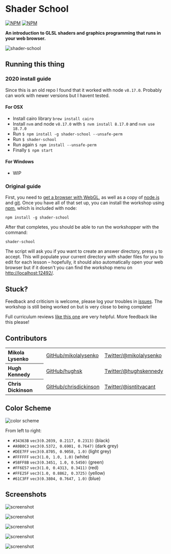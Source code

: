 # Shader School

[![NPM](https://nodei.co/npm/shader-school.png?downloads=true&stars=true)](https://nodei.co/npm/shader-school/)
[![NPM](https://nodei.co/npm-dl/shader-school.png)](https://nodei.co/npm/shader-school/)

**An introduction to GLSL shaders and graphics programming that runs in your web browser.**

![shader-school](http://imgur.com/Wc74MPW.png)

## Running this thing

### 2020 install guide

Since this is an old repo I found that it worked with node `v8.17.0`. Probably can work with newer versions but I havent tested.

#### For OSX

- Install cairo library `brew install cairo`
- Install `nvm` and node `v8.17.0` with `$ nvm install 8.17.0` and `nvm use 18.7.0`
- Run `$ npm install -g shader-school --unsafe-perm`
- Run `$ shader-school`
- Run again `$ npm install --unsafe-perm`
- Finally `$ npm start`

#### For Windows

- WIP

### Original guide

First, you need to [get a browser with WebGL](http://get.webgl.org/), as well
as a copy of [node.js](http://nodejs.org/) and [git](http://git-scm.com/). Once you have
all of that set up, you can install the workshop using [npm](http://npmjs.org/), which
is included with node:

```
npm install -g shader-school
```

After that completes, you should be able to run the workshopper with the command:

```
shader-school
```

The script will ask you if you want to create an answer directory, press `y` to
accept. This will populate your current directory with shader files for you to
edit for each lesson – hopefully, it should also automatically open your web
browser but if it doesn't you can find the workshop menu on
[http://localhost:12492/](http://localhost:12492/).

## Stuck?

Feedback and criticism is welcome, please log your troubles in
[issues](https://github.com/gl-modules/shader-school/issues). The workshop is
still being worked on but is very close to being complete!

Full curriculum reviews
[like this one](https://github.com/timoxley/functional-javascript-workshop/issues/7)
are very helpful. More feedback like this please!

## Contributors

<table><tbody>
<tr><th align="left">Mikola Lysenko</th><td><a href="https://github.com/mikolalysenko">GitHub/mikolalysenko</a></td><td><a href="http://twitter.com/mikolalysenko">Twitter/@mikolalysenko</a></td></tr>
<tr><th align="left">Hugh Kennedy</th><td><a href="https://github.com/hughsk">GitHub/hughsk</a></td><td><a href="http://twitter.com/hughskennedy">Twitter/@hughskennedy</a></td></tr>
<tr><th align="left">Chris Dickinson</th><td><a href="https://github.com/chrisdickinson">GitHub/chrisdickinson</a></td><td><a href="http://twitter.com/isntitvacant">Twitter/@isntitvacant</a></td></tr>
</tbody></table>

## Color Scheme

![color scheme](http://imgur.com/mcbbaNt.png)

From left to right:

- `#34363B` `vec3(0.2039, 0.2117, 0.2313)` (black)
- `#A9B0C3` `vec3(0.5372, 0.6901, 0.7647)` (dark grey)
- `#DEE7FF` `vec3(0.8705, 0.9058, 1.0)` (light grey)
- `#FFFFFF` `vec3(1.0, 1.0, 1.0)` (white)
- `#58FF8B` `vec3(0.3451, 1.0, 0.5450)` (green)
- `#FF6E57` `vec3(1.0, 0.4313, 0.3411)` (red)
- `#FFE25F` `vec3(1.0, 0.8862, 0.3725)` (yellow)
- `#61C3FF` `vec3(0.3804, 0.7647, 1.0)` (blue)

## Screenshots

![screenshot](http://imgur.com/snv1Axn.png)

![screenshot](http://imgur.com/GJtvajl.png)

![screenshot](http://imgur.com/hegi9dZ.png)

![screenshot](http://imgur.com/QYyBoea.png)

![screenshot](http://imgur.com/MZyhKjs.png)
